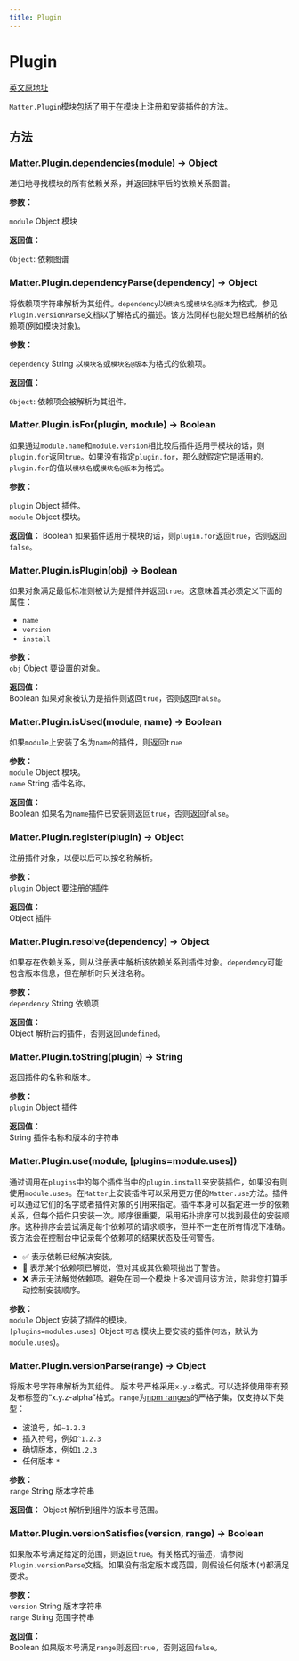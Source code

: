 ```yaml
---
title: Plugin
---
```


# Plugin

[英文原地址](https://brm.io/matter-js/docs/classes/Plugin.html)

`Matter.Plugin`模块包括了用于在模块上注册和安装插件的方法。

## 方法

### Matter.Plugin.dependencies(module) → Object

递归地寻找模块的所有依赖关系，并返回抹平后的依赖关系图谱。

**参数：**

`module` Object 模块

**返回值：**

`Object`: 依赖图谱

### Matter.Plugin.dependencyParse(dependency) → Object

将依赖项字符串解析为其组件。`dependency`以`模块名`或`模块名@版本`为格式。参见`Plugin.versionParse`文档以了解格式的描述。该方法同样也能处理已经解析的依赖项(例如模块对象)。

**参数：**

`dependency` String 以`模块名`或`模块名@版本`为格式的依赖项。   

**返回值：**

`Object`: 依赖项会被解析为其组件。

### Matter.Plugin.isFor(plugin, module) → Boolean

如果通过`module.name`和`module.version`相比较后插件适用于模块的话，则`plugin.for`返回`true`。如果没有指定`plugin.for`，那么就假定它是适用的。`plugin.for`的值以`模块名`或`模块名@版本`为格式。

**参数：**

`plugin` Object 插件。  
`module` Object 模块。

**返回值：** Boolean  如果插件适用于模块的话，则`plugin.for`返回`true`，否则返回`false`。

### Matter.Plugin.isPlugin(obj) → Boolean

如果对象满足最低标准则被认为是插件并返回`true`。这意味着其必须定义下面的属性：

- `name`
- `version`
- `install`

**参数：**    
`obj` Object 要设置的对象。

**返回值：**    
Boolean 如果对象被认为是插件则返回`true`，否则返回`false`。

### Matter.Plugin.isUsed(module, name) → Boolean

如果`module`上安装了名为`name`的插件，则返回`true`

**参数：**    
`module` Object 模块。   
`name` String 插件名称。  

**返回值：**    
Boolean 如果名为`name`插件已安装则返回`true`，否则返回`false`。

### Matter.Plugin.register(plugin) → Object

注册插件对象，以便以后可以按名称解析。

**参数：**  
`plugin` Object 要注册的插件

**返回值：**   
Object 插件

### Matter.Plugin.resolve(dependency) → Object

如果存在依赖关系，则从注册表中解析该依赖关系到插件对象。`dependency`可能包含版本信息，但在解析时只关注名称。

**参数：**  
`dependency` String 依赖项

**返回值：**   
Object 解析后的插件，否则返回`undefined`。

### Matter.Plugin.toString(plugin) → String

返回插件的名称和版本。

**参数：**  
`plugin` Object 插件

**返回值：**   
String 插件名称和版本的字符串

### Matter.Plugin.use(module, [plugins=module.uses])

通过调用在`plugins`中的每个插件当中的`plugin.install`来安装插件，如果没有则使用`module.uses`。在`Matter`上安装插件可以采用更方便的`Matter.use`方法。插件可以通过它们的名字或者插件对象的引用来指定。插件本身可以指定进一步的依赖关系，但每个插件只安装一次。顺序很重要，采用拓扑排序可以找到最佳的安装顺序。这种排序会尝试满足每个依赖项的请求顺序，但并不一定在所有情况下准确。该方法会在控制台中记录每个依赖项的结果状态及任何警告。

- ✅ 表示依赖已经解决安装。
- 🔶 表示某个依赖项已解觉，但对其或其依赖项抛出了警告。
- ❌ 表示无法解觉依赖项。避免在同一个模块上多次调用该方法，除非您打算手动控制安装顺序。

**参数：**  
`module` Object 安装了插件的模块。   
`[plugins=modules.uses]` Object `可选` 模块上要安装的插件(`可选`，默认为`module.uses`)。

### Matter.Plugin.versionParse(range) → Object

将版本号字符串解析为其组件。
版本号严格采用`x.y.z`格式。可以选择使用带有预发布标签的“x.y.z-alpha”格式。`range`为[npm ranges](https://docs.npmjs.com/misc/semver#advanced-range-syntax)的严格子集，仅支持以下类型：

- 波浪号，如`~1.2.3`
- 插入符号，例如`^1.2.3`
- 确切版本，例如`1.2.3`
- 任何版本 `*`

**参数：**  
`range` String 版本字符串

**返回值：**
Object 解析到组件的版本号范围。

### Matter.Plugin.versionSatisfies(version, range) → Boolean 

如果版本号满足给定的范围，则返回`true`。有关格式的描述，请参阅`Plugin.versionParse`文档。如果没有指定版本或范围，则假设任何版本(`*`)都满足要求。

**参数：**  
`version` String 版本字符串    
`range` String 范围字符串   

**返回值：**   
Boolean 如果版本号满足`range`则返回`true`，否则返回`false`。
